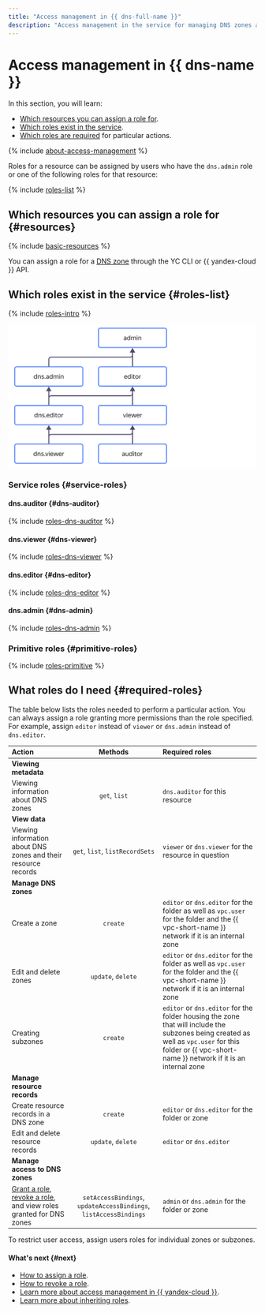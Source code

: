 ```yaml
---
title: "Access management in {{ dns-full-name }}"
description: "Access management in the service for managing DNS zones and domain names of your resources: {{ dns-full-name }}. This section describes the resources for which you can assign a role, the roles existing in the service, and the roles required to perform a particular action."
---
```


# Access management in {{ dns-name }}

In this section, you will learn:
* [Which resources you can assign a role for](#resources).
* [Which roles exist in the service](#roles-list).
* [Which roles are required](#required-roles) for particular actions.

{% include [about-access-management](../../_includes/iam/about-access-management.md) %}

Roles for a resource can be assigned by users who have the `dns.admin` role or one of the following roles for that resource:

{% include [roles-list](../../_includes/iam/roles-list.md) %}

## Which resources you can assign a role for {#resources}

{% include [basic-resources](../../_includes/iam/basic-resources-for-access-control.md) %}

You can assign a role for a [DNS zone](../concepts/dns-zone.md) through the YC CLI or {{ yandex-cloud }} API.

## Which roles exist in the service {#roles-list}

{% include [roles-intro](../../_includes/roles-intro.md) %}

![image](../../_assets/dns/security/service-roles-hierarchy.svg)

### Service roles {#service-roles}

#### dns.auditor {#dns-auditor}

{% include [roles-dns-auditor](../../_roles/dns/auditor.md) %}

#### dns.viewer {#dns-viewer}

{% include [roles-dns-viewer](../../_roles/dns/viewer.md) %}

#### dns.editor {#dns-editor}

{% include [roles-dns-editor](../../_roles/dns/editor.md) %}

#### dns.admin {#dns-admin}

{% include [roles-dns-admin](../../_roles/dns/admin.md) %}

### Primitive roles {#primitive-roles}

{% include [roles-primitive](../../_includes/roles-primitive.md) %}

## What roles do I need {#required-roles}

The table below lists the roles needed to perform a particular action. You can always assign a role granting more permissions than the role specified. For example, assign `editor` instead of `viewer` or `dns.admin` instead of `dns.editor`.

| Action | Methods | Required roles |
|:----------------------------------------------------------------------------------------------------------------------------------------------------|:-----------------------------------------------------------------:|:--------------------------------------------------------------------------------------------------------------------------------------------------------------------------------------------|
| **Viewing metadata** |                                                                   |                                                                                                                                                                                             |
| Viewing information about DNS zones | `get`, `list` | `dns.auditor` for this resource |
| **View data** |                                                                   |                                                                                                                                                                                             |
| Viewing information about DNS zones and their resource records | `get`, `list`, `listRecordSets` | `viewer` or `dns.viewer` for the resource in question |
| **Manage DNS zones** |                                                                   |                                                                                                                                                                                             |
| Create a zone | `create` | `editor` or `dns.editor` for the folder as well as `vpc.user` for the folder and the {{ vpc-short-name }} network if it is an internal zone |
| Edit and delete zones | `update`, `delete` | `editor` or `dns.editor` for the folder as well as `vpc.user` for the folder and the {{ vpc-short-name }} network if it is an internal zone |
| Creating subzones | `create` | `editor` or `dns.editor` for the folder housing the zone that will include the subzones being created as well as `vpc.user` for this folder or {{ vpc-short-name }} network if it is an internal zone |
| **Manage resource records** |                                                                   |                                                                                                                                                                            |
| Create resource records in a DNS zone | `create` | `editor` or `dns.editor` for the folder or zone |
| Edit and delete resource records | `update`, `delete` | `editor` or `dns.editor` |
| **Manage access to DNS zones** |                                                                   |                                                                                                                                                                            |
| [Grant a role](../../iam/operations/roles/grant.md), [revoke a role](../../iam/operations/roles/revoke.md), and view roles granted for DNS zones | `setAccessBindings`, `updateAccessBindings`, `listAccessBindings` | `admin` or `dns.admin` for the folder or zone |

To restrict user access, assign users roles for individual zones or subzones.


#### What's next {#next}

* [How to assign a role](../../iam/operations/roles/grant.md).
* [How to revoke a role](../../iam/operations/roles/revoke.md).
* [Learn more about access management in {{ yandex-cloud }}](../../iam/concepts/access-control/index.md).
* [Learn more about inheriting roles](../../resource-manager/concepts/resources-hierarchy.md#access-rights-inheritance).

